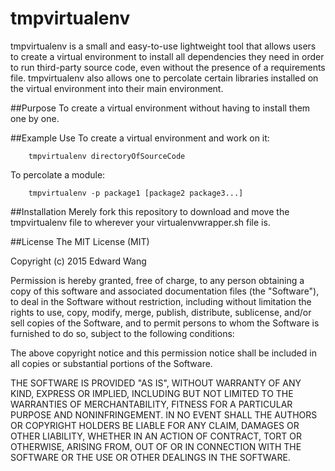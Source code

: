 tmpvirtualenv
=====

tmpvirtualenv is a small and easy-to-use lightweight tool that allows users to create a virtual environment to install all dependencies they need in order to run third-party source code, even without the presence of a requirements file. tmpvirtualenv also allows one to percolate certain libraries installed on the virtual environment into their main environment. 

##Purpose
To create a virtual environment without having to install them one by one.

##Example Use
To create a virtual environment and work on it:
```
	tmpvirtualenv directoryOfSourceCode
```
To percolate a module:
```
	tmpvirtualenv -p package1 [package2 package3...]
```

##Installation
Merely fork this repository to download and move the tmpvirtualenv file to wherever your virtualenvwrapper.sh file is.

##License
The MIT License (MIT)

Copyright (c) 2015 Edward Wang

Permission is hereby granted, free of charge, to any person obtaining a copy of this software and associated documentation files (the "Software"), to deal in the Software without restriction, including without limitation the rights to use, copy, modify, merge, publish, distribute, sublicense, and/or sell copies of the Software, and to permit persons to whom the Software is furnished to do so, subject to the following conditions:

The above copyright notice and this permission notice shall be included in all copies or substantial portions of the Software.

THE SOFTWARE IS PROVIDED "AS IS", WITHOUT WARRANTY OF ANY KIND, EXPRESS OR IMPLIED, INCLUDING BUT NOT LIMITED TO THE WARRANTIES OF MERCHANTABILITY, FITNESS FOR A PARTICULAR PURPOSE AND NONINFRINGEMENT. IN NO EVENT SHALL THE AUTHORS OR COPYRIGHT HOLDERS BE LIABLE FOR ANY CLAIM, DAMAGES OR OTHER LIABILITY, WHETHER IN AN ACTION OF CONTRACT, TORT OR OTHERWISE, ARISING FROM, OUT OF OR IN CONNECTION WITH THE SOFTWARE OR THE USE OR OTHER DEALINGS IN THE SOFTWARE.
